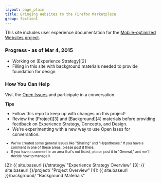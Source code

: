 ```yaml
---
layout: page_plain
title: Bringing Websites to the Firefox Marketplace
group: Section1
---
```


This site includes user experience documentation for the <a target="_blank" href="https://wiki.mozilla.org/Marketplace/Mobile_Optimized_Websites" title="Go to this project's wiki page">Mobile-optimized Websites project</a>.

### Progress - as of Mar 4, 2015 
* Working on [Experience Strategy][2]
* Filling in this site with background materials needed to provide foundation for design


### How You Can Help
Visit the <a target="_blank" href="https://github.com/marketplaceux/mow/issues" title="Go to Open Issues">Open Issues</a> and participate in a conversation.

<b>Tips</b>

* Follow this repo to keep up with changes on this project!
* Review the [Project][3] and [Background][4] materials before providing feedback on Experience Strategy, Concepts, and Design.
* We're experimenting with a new way to use Open Isses for conversation. 
<ul style="font-size: 80%">
	<li>We've created some general Issues like "Sharing" and "Hypotheses." If you have a comment in one of these areas, please post it there.</li>
		<li>If you have a comment in an area that's not listed, please post it in "General," and we'll decide how to manage it.</li>
</ul> 



[1]: https://wiki.mozilla.org/Marketplace/Mobile_Optimized_Websites "Go to this project's wiki page"
[2]: {{ site.baseurl }}/strategy/ "Experience Strategy Overview"
[3]: {{ site.baseurl }}/project/ "Project Overview"
[4]: {{ site.baseurl }}/background/ "Background Materials"